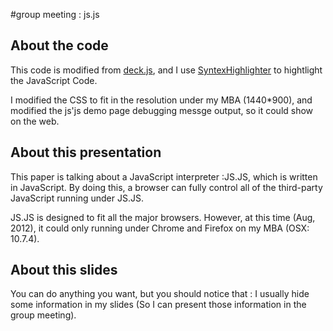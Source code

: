#group meeting : js.js

## About the code

This code is modified from [deck.js](http://imakewebthings.com/deck.js/), and I use [SyntexHighlighter](https://github.com/alexgorbatchev/SyntaxHighlighter) to hightlight the JavaScript Code.

I modified the CSS to fit in the resolution under my MBA (1440*900), and modified the js'js demo page debugging messge output, so it could show on the web.

## About this presentation

This paper is talking about a JavaScript interpreter :JS.JS, which is written in JavaScript. By doing this, a browser can fully control all of the third-party JavaScript running under JS.JS.

JS.JS is designed to fit all the major browsers. However, at this time (Aug, 2012), it could only running under Chrome and Firefox on my MBA (OSX: 10.7.4). 

## About this slides

You can do anything you want, but you should notice that : I usually hide some information in my slides (So I can present those information in the group meeting). 